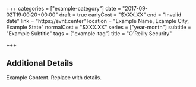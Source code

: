 +++
categories = ["example-category"]
date = "2017-09-02T19:00:20+00:00"
draft = true
earlyCost = "$XXX.XX"
end = "Invalid date"
link = "https://evnt.center"
location = "Example Name, Example City, Example State"
normalCost = "$XXX.XX"
series = ["year-month"]
subtitle = "Example Subtitle"
tags = ["example-tag"]
title = "O'Reilly Security"

+++

<!--more-->

## Additional Details

Example Content. Replace with details.
